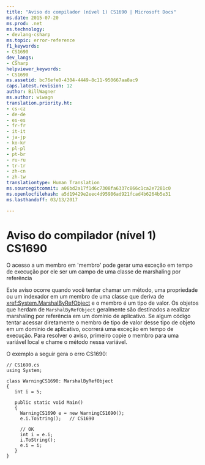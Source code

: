 ```yaml
---
title: "Aviso do compilador (nível 1) CS1690 | Microsoft Docs"
ms.date: 2015-07-20
ms.prod: .net
ms.technology:
- devlang-csharp
ms.topic: error-reference
f1_keywords:
- CS1690
dev_langs:
- CSharp
helpviewer_keywords:
- CS1690
ms.assetid: bc76efe0-4304-4449-8c11-950667aa8ac9
caps.latest.revision: 12
author: BillWagner
ms.author: wiwagn
translation.priority.ht:
- cs-cz
- de-de
- es-es
- fr-fr
- it-it
- ja-jp
- ko-kr
- pl-pl
- pt-br
- ru-ru
- tr-tr
- zh-cn
- zh-tw
translationtype: Human Translation
ms.sourcegitcommit: a06bd2a17f1d6c7308fa6337c866c1ca2e7281c0
ms.openlocfilehash: a5d19429e2eec4d95986ad921fcad4b6264b5e31
ms.lasthandoff: 03/13/2017

---
```

# <a name="compiler-warning-level-1-cs1690"></a>Aviso do compilador (nível 1) CS1690
O acesso a um membro em 'membro' pode gerar uma exceção em tempo de execução por ele ser um campo de uma classe de marshaling por referência  
  
 Este aviso ocorre quando você tentar chamar um método, uma propriedade ou um indexador em um membro de uma classe que deriva de <xref:System.MarshalByRefObject> e o membro é um tipo de valor. Os objetos que herdam de `MarshalByRefObject` geralmente são destinados a realizar marshaling por referência em um domínio de aplicativo. Se algum código tentar acessar diretamente o membro de tipo de valor desse tipo de objeto em um domínio de aplicativo, ocorrerá uma exceção em tempo de execução. Para resolver o aviso, primeiro copie o membro para uma variável local e chame o método nessa variável.  
  
 O exemplo a seguir gera o erro CS1690:  
  
```  
// CS1690.cs  
using System;  
  
class WarningCS1690: MarshalByRefObject  
{  
   int i = 5;  
  
   public static void Main()   
   {  
     WarningCS1690 e = new WarningCS1690();  
     e.i.ToString();   // CS1690  
  
     // OK  
     int i = e.i;  
     i.ToString();  
     e.i = i;  
   }  
}  
```
